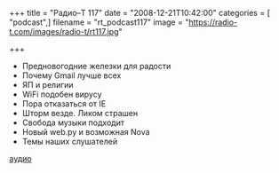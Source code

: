 +++
title = "Радио–Т 117"
date = "2008-12-21T10:42:00"
categories = [ "podcast",]
filename = "rt_podcast117"
image = "https://radio-t.com/images/radio-t/rt117.jpg"

+++

- Предновогодние железки для радости
- Почему Gmail лучше всех
- ЯП и религии
- WiFi подобен вирусу
- Пора отказаться от IE
- Шторм везде. Ликом страшен
- Свобода музыки подходит
- Новый web.py и возможная Nova
- Темы наших слушателей

[аудио](http://cdn.radio-t.com/rt_podcast117.mp3)
<audio src="http://cdn.radio-t.com/rt_podcast117.mp3" preload="none"></audio>